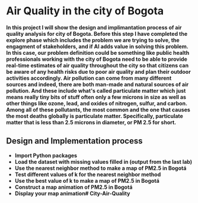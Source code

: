 <h1>Air Quality in the city of Bogota</h1>
<b>In this project I will show the design and implimantation process of air quality analysis for city of Bogota. Before this step I have completed the explore phase which includes the problem we are trying to solve, the engagment of stakeholders, and if AI adds value in solving this problem. In this case, our problem definition could be something like public health professionals working with the city of Bogota need to be able to provide real-time estimates of air quality throughout the city so that citizens can be aware of any health risks due to poor air quality and plan their outdoor activities accordingly. Air pollution can come from many different sources and indeed, there are both man-made and natural sources of air pollution. And these include what's called particulate matter which just means really tiny bits of stuff often only a few microns in size as well as other things like ozone, lead, and oxides of nitrogen, sulfur, and carbon. Among all of these pollutants, the most common and the one that causes the most deaths globally is particulate matter. Specifically, particulate matter that is less than 2.5 microns in diameter, or PM 2.5 for short. </b>
  <h2>Design and Implementation process</h2>
  
- <b>Import Python packages</b>
- <b>Load the dataset with missing values filled in (output from the last lab)</b>
- <b>Use the nearest neighbor method to make a map of PM2.5 in Bogotá</b>
- <b>Test different values of k for the nearest neighbor method</b>
- <b>Use the best value of k to make a map of PM2.5 in Bogotá</b>
- <b>Construct a map animation of PM2.5 in Bogotá</b>
- <b>Display your map animation# City-Air-Quality</b>
